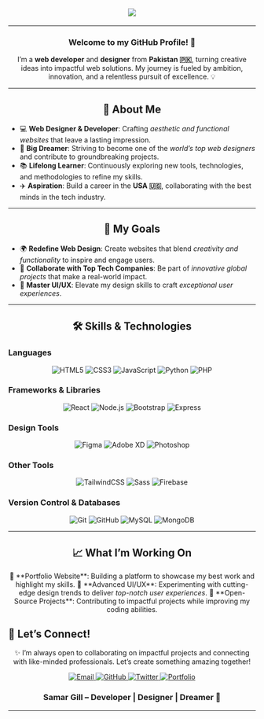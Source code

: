 
<h1 align="center">
  <img src="https://readme-typing-svg.demolab.com?font=Fira+Code&weight=600&size=36&duration=3000&pause=700&color=00A1D6&center=true&vCenter=true&width=900&lines=👋+Hey,+I'm+Samar+Gill!;🌐+Full-Stack+Developer+%26+Designer;🚀+Turning+Dreams+into+Web+Realities;💡+Innovating+the+Future+One+Pixel+at+a+Time" />
</h1>

---

<h3 align="center">Welcome to my GitHub Profile! 🌟</h3>  
<p align="center">  
I’m a <strong>web developer</strong> and <strong>designer</strong> from <strong>Pakistan 🇵🇰</strong>, turning creative ideas into impactful web solutions. My journey is fueled by ambition, innovation, and a relentless pursuit of excellence. 💡  
</p>  

---

<h2 align="center">🚀 About Me</h2>  

<ul>
  <li>💻 <strong>Web Designer & Developer</strong>: Crafting <em>aesthetic and functional websites</em> that leave a lasting impression.</li>  
  <li>🌟 <strong>Big Dreamer</strong>: Striving to become one of the <em>world’s top web designers</em> and contribute to groundbreaking projects.</li>  
  <li>📚 <strong>Lifelong Learner</strong>: Continuously exploring new tools, technologies, and methodologies to refine my skills.</li>  
  <li>✈️ <strong>Aspiration</strong>: Build a career in the <strong>USA 🇺🇸</strong>, collaborating with the best minds in the tech industry.</li>  
</ul>

---

<h2 align="center">🎯 My Goals</h2>  

<ul>
  <li>🌍 <strong>Redefine Web Design</strong>: Create websites that blend <em>creativity and functionality</em> to inspire and engage users.</li>  
  <li>🚀 <strong>Collaborate with Top Tech Companies</strong>: Be part of <em>innovative global projects</em> that make a real-world impact.</li>  
  <li>🎨 <strong>Master UI/UX</strong>: Elevate my design skills to craft <em>exceptional user experiences</em>.</li>  
</ul>

---

<h2 align="center">🛠️ Skills & Technologies</h2>  

### **Languages**  
<p align="center">
  <img src="https://img.shields.io/badge/HTML5-E34F26?style=for-the-badge&logo=html5&logoColor=white" alt="HTML5" />  
  <img src="https://img.shields.io/badge/CSS3-1572B6?style=for-the-badge&logo=css3&logoColor=white" alt="CSS3" />  
  <img src="https://img.shields.io/badge/JavaScript-F7DF1E?style=for-the-badge&logo=javascript&logoColor=black" alt="JavaScript" />  
  <img src="https://img.shields.io/badge/Python-3776AB?style=for-the-badge&logo=python&logoColor=white" alt="Python" />  
  <img src="https://img.shields.io/badge/PHP-777BB4?style=for-the-badge&logo=php&logoColor=white" alt="PHP" />  
</p>  

### **Frameworks & Libraries**  
<p align="center">
  <img src="https://img.shields.io/badge/React-61DAFB?style=for-the-badge&logo=react&logoColor=black" alt="React" />  
  <img src="https://img.shields.io/badge/Node.js-339933?style=for-the-badge&logo=nodedotjs&logoColor=white" alt="Node.js" />  
  <img src="https://img.shields.io/badge/Bootstrap-7952B3?style=for-the-badge&logo=bootstrap&logoColor=white" alt="Bootstrap" />  
  <img src="https://img.shields.io/badge/Express-000000?style=for-the-badge&logo=express&logoColor=white" alt="Express" />  
</p>  

### **Design Tools**  
<p align="center">
  <img src="https://img.shields.io/badge/Figma-F24E1E?style=for-the-badge&logo=figma&logoColor=white" alt="Figma" />  
  <img src="https://img.shields.io/badge/Adobe%20XD-FF61F6?style=for-the-badge&logo=adobexd&logoColor=white" alt="Adobe XD" />  
  <img src="https://img.shields.io/badge/Photoshop-31A8FF?style=for-the-badge&logo=adobephotoshop&logoColor=white" alt="Photoshop" />  
</p>  

### **Other Tools**  
<p align="center">
  <img src="https://img.shields.io/badge/TailwindCSS-38B2AC?style=for-the-badge&logo=tailwindcss&logoColor=white" alt="TailwindCSS" />  
  <img src="https://img.shields.io/badge/Sass-CC6699?style=for-the-badge&logo=sass&logoColor=white" alt="Sass" />  
  <img src="https://img.shields.io/badge/Firebase-FFCA28?style=for-the-badge&logo=firebase&logoColor=black" alt="Firebase" />  
</p>  

### **Version Control & Databases**  
<p align="center">
  <img src="https://img.shields.io/badge/Git-F05032?style=for-the-badge&logo=git&logoColor=white" alt="Git" />  
  <img src="https://img.shields.io/badge/GitHub-181717?style=for-the-badge&logo=github&logoColor=white" alt="GitHub" />  
  <img src="https://img.shields.io/badge/MySQL-4479A1?style=for-the-badge&logo=mysql&logoColor=white" alt="MySQL" />  
  <img src="https://img.shields.io/badge/MongoDB-47A248?style=for-the-badge&logo=mongodb&logoColor=white" alt="MongoDB" />  
</p>  

---

<h2 align="center">📈 What I’m Working On</h2>  

<p align="center">  
💼 **Portfolio Website**: Building a platform to showcase my best work and highlight my skills.  
🎨 **Advanced UI/UX**: Experimenting with cutting-edge design trends to deliver <em>top-notch user experiences</em>.  
🤝 **Open-Source Projects**: Contributing to impactful projects while improving my coding abilities.  
</p>



💬 Let’s Connect!</h2> <p align="center"> ✨ I’m always open to collaborating on impactful projects and connecting with like-minded professionals. Let’s create something amazing together! </p> <p align="center"> <a href="mailto:gillsamar087@gmail.com" target="_blank"> <img src="https://img.shields.io/badge/📧%20Email-gillsamar087%40gmail.com-D14836?style=for-the-badge&logo=gmail&logoColor=white" alt="Email" /> </a> <a href="https://github.com/samar007gill" target="_blank"> <img src="https://img.shields.io/badge/🐙%20GitHub-samar007gill-181717?style=for-the-badge&logo=github&logoColor=white" alt="GitHub" /> </a> <a href="https://twitter.com/SamarGill" target="_blank"> <img src="https://img.shields.io/badge/🐦%20Twitter-@SamarGill-1DA1F2?style=for-the-badge&logo=twitter&logoColor=white" alt="Twitter" /> </a> <a href="#" target="_blank"> <img src="https://img.shields.io/badge/🌐%20Portfolio-Coming%20Soon-FFD700?style=for-the-badge&logo=html5&logoColor=white" alt="Portfolio" /> </a> </p>
---

<h3 align="center">Samar Gill – Developer | Designer | Dreamer 🌟</h3>  

---
